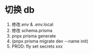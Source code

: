 # 切换 db
1. 修改.env & .env.local
2. 修改 schema.prisma
3. pnpx prisma generate
4. (pnpx prisma migrate dev --name init)
5. PROD: fly set secrets xxx
